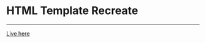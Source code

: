 <h1>HTML Template Recreate</h1>
<hr>
<a href="https://walkover_undefined910.netlify.app">Live here</a>

